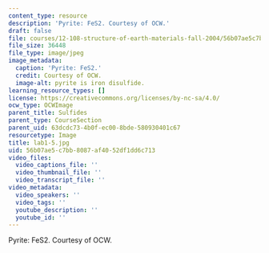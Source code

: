 ```yaml
---
content_type: resource
description: 'Pyrite: FeS2. Courtesy of OCW.'
draft: false
file: courses/12-108-structure-of-earth-materials-fall-2004/56b07ae5c7bb8087af4052df1dd6c713_lab1-5.jpg
file_size: 36448
file_type: image/jpeg
image_metadata:
  caption: 'Pyrite: FeS2.'
  credit: Courtesy of OCW.
  image-alt: pyrite is iron disulfide.
learning_resource_types: []
license: https://creativecommons.org/licenses/by-nc-sa/4.0/
ocw_type: OCWImage
parent_title: Sulfides
parent_type: CourseSection
parent_uid: 63dcdc73-4b0f-ec00-8bde-580930401c67
resourcetype: Image
title: lab1-5.jpg
uid: 56b07ae5-c7bb-8087-af40-52df1dd6c713
video_files:
  video_captions_file: ''
  video_thumbnail_file: ''
  video_transcript_file: ''
video_metadata:
  video_speakers: ''
  video_tags: ''
  youtube_description: ''
  youtube_id: ''
---
```

Pyrite: FeS2. Courtesy of OCW.